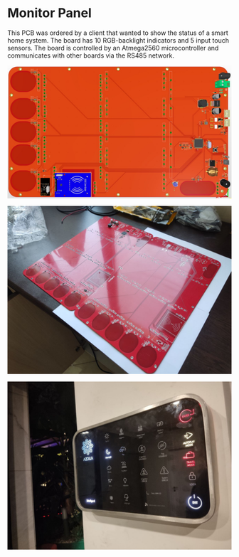 # Monitor Panel
This PCB was ordered by a client that wanted to show the status of a smart home system. The board has 10 RGB-backlight indicators and 5 input touch sensors. The board is controlled by an Atmega2560 microcontroller and communicates with other boards via the RS485 network.  

![bottom](./pic2-bottom-side.jpg)

![boards](./pic3-mp-board.jpg)

![panel](./pic4-mp.jpg)